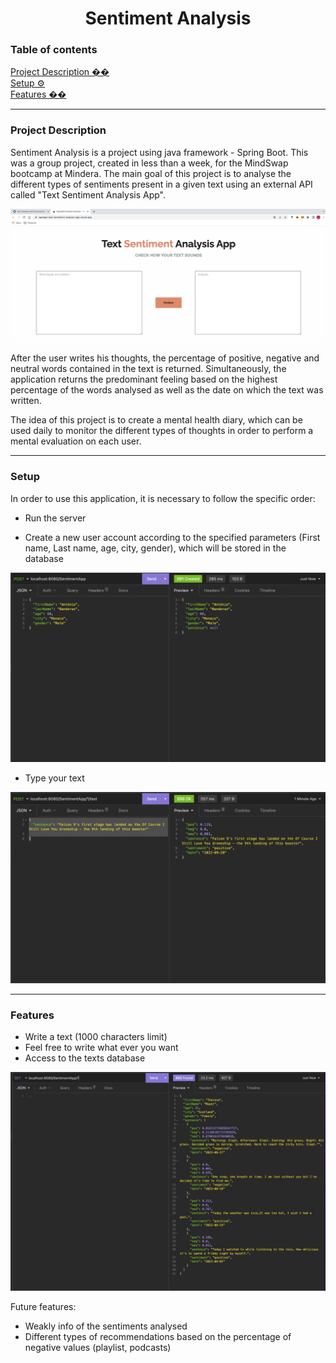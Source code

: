<h1 align="center"> Sentiment Analysis </h1>


### Table of contents

[Project Description ��](#project-Description)
<br />[Setup ⚙️](#setup)
<br />[Features ��](#setup)

---

### Project Description

Sentiment Analysis is a project using java framework - Spring Boot. This was a group project, created in less than a 
week, for the MindSwap bootcamp at Mindera. The main goal of this project is to analyse the different types of sentiments 
present in a given text using an external API called "Text Sentiment Analysis App". 

![img_5.png](src/main/resources/images/img_5.png)


After the user writes his thoughts, the percentage of positive, negative and neutral words 
contained in the text is returned. Simultaneously, the application returns the predominant feeling based on the highest 
percentage of the words analysed as well as the date on which the text was written.



The idea of this project is to create a mental health diary, which can be used daily to monitor the different types of 
thoughts in order to perform a mental evaluation on each user.

---

### Setup 

In order to use this application, it is necessary to follow the specific order:

- Run the server


- Create a new user account according to the specified parameters (First name, Last name, age, city, gender), which will be stored in the database

![img_6.png](src/main/resources/images/img_6.png)



- Type your text

 ![img_1.png](src/main/resources/images/img_1.png)



---

### Features 

- Write a text (1000 characters limit)
- Feel free to write what ever you want 
- Access to the texts database  

![img.png](src/main/resources/images/img.png)

Future features:

- Weakly info of the sentiments analysed
- Different types of recommendations based on the percentage of negative values (playlist, podcasts)

